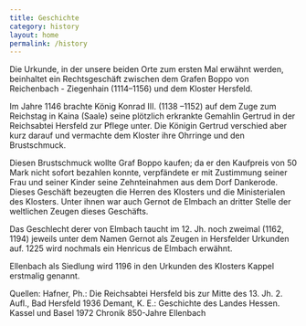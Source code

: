 ```yaml
---
title: Geschichte
category: history
layout: home
permalink: /history
---
```


Die Urkunde, in der unsere beiden Orte zum ersten Mal erwähnt werden,
beinhaltet ein Rechtsgeschäft zwischen dem Grafen Boppo von
Reichenbach - Ziegenhain (1114–1156) und dem Kloster Hersfeld.

Im Jahre 1146 brachte König Konrad III. (1138 –1152) auf dem Zuge zum Reichstag
in Kaina (Saale) seine plötzlich erkrankte Gemahlin Gertrud in der Reichsabtei
Hersfeld zur Pflege unter. Die Königin Gertrud verschied aber kurz darauf und
vermachte dem Kloster ihre Ohrringe und den Brustschmuck.

Diesen Brustschmuck wollte Graf Boppo kaufen; da er den Kaufpreis von 50
Mark nicht sofort bezahlen konnte, verpfändete er mit Zustimmung seiner
Frau und seiner Kinder seine Zehnteinahmen aus dem Dorf Dankerode.
Dieses Geschäft bezeugten die Herren des Klosters und die Ministerialen des
Klosters. Unter ihnen war auch Gernot de Elmbach an dritter Stelle der weltlichen
Zeugen dieses Geschäfts.

Das Geschlecht derer von Elmbach taucht im 12. Jh. noch zweimal (1162,
1194) jeweils unter dem Namen Gernot als Zeugen in Hersfelder Urkunden
auf. 1225 wird nochmals ein Henricus de Elmbach erwähnt.

Ellenbach als Siedlung wird 1196 in den Urkunden des Klosters Kappel erstmalig
genannt.

Quellen:
Hafner, Ph.: Die Reichsabtei Hersfeld bis zur
Mitte des 13. Jh. 2. Aufl., Bad Hersfeld 1936
Demant, K. E.: Geschichte des Landes Hessen.
Kassel und Basel 1972
Chronik 850-Jahre Ellenbach